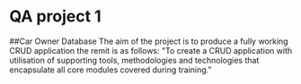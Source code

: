 # QA project 1

##Car Owner Database
The aim of the project is to produce a fully working CRUD application the remit is as follows:
"To create a CRUD application with utilisation of supporting tools, methodologies and technologies that encapsulate all core modules covered during training."
